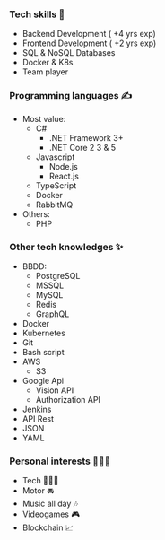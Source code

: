 ### Tech skills 🦾
- Backend Development ( +4 yrs exp)
- Frontend Development ( +2 yrs exp)
- SQL & NoSQL Databases
- Docker & K8s
- Team player

### Programming languages ✍
- Most value:
  - C#
    - .NET Framework 3+
    - .NET Core 2 3 & 5
  - Javascript
    - Node.js
    - React.js
  - TypeScript
  - Docker
  - RabbitMQ
- Others:
  - PHP

### Other tech knowledges ✨
- BBDD:
  - PostgreSQL
  - MSSQL
  - MySQL
  - Redis
  - GraphQL
- Docker
- Kubernetes
- Git
- Bash script
- AWS
  - S3
- Google Api
  - Vision API
  - Authorization API
- Jenkins
- API Rest
- JSON
- YAML

### Personal interests 👨🏻‍💻
- Tech 👨🏻‍💻
- Motor 🚘
- Music all day 🎶
- Videogames 🎮
- Blockchain 📈